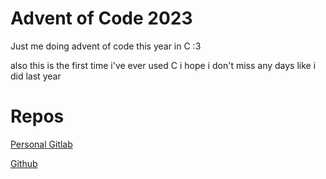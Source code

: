 # Advent of Code 2023

Just me doing advent of code this year in C :3

also this is the first time i've ever used C i hope i don't miss any days like i did last year 


# Repos
[Personal Gitlab](https://git.oak.li/oakley/advent-of-code-2023)

[Github](https://github.com/OakleyCord/advent-of-code-2023)
